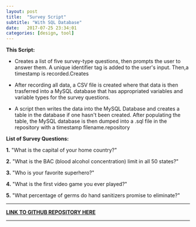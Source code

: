 ```yaml
---
layout: post
title:  "Survey Script"
subtitle: "With SQL Database"
date:   2017-07-25 23:34:01
categories: [design, tool]
---
```

**This Script:**

* Creates a list of five survey-type questions, then prompts the user to answer them. A unique identifier tag is added to the user's input. Then,a timestamp is recorded.Creates

* After recording all data, a CSV file is created where that data is then trasferred into a MySQL database that has appropriated variables and variable types for the survey questions. 

* A script then writes the data into the MySQL Database and creates a table in the database if one hasn't been created. After populating the table, the MySQL database is then dumped into a .sql file in the
repository with a timestamp filename.repository






**List of Survey Questions:**

  **1.** "What is the capital of your home country?"

  **2.** "What is the BAC (blood alcohol concentration) limit in all 50 states?"

  **3.** "Who is your favorite superhero?"

  **4.** "What is the first video game you ever played?"
 
  **5.** "What percentage of germs do hand sanitizers promise to eliminate?"

_______________________________________________________________________________________
**[LINK TO GITHUB REPOSITORY HERE](https://github.com/tylerpcarter/task-4-data)**
_______________________________________________________________________________________
